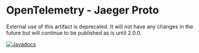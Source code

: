 # OpenTelemetry - Jaeger Proto

External use of this artifact is deprecated. It will not have any changes in the future but will continue to be published as is until 2.0.0.

[![Javadocs][javadoc-image]][javadoc-url]

[javadoc-image]: https://www.javadoc.io/badge/io.opentelemetry/opentelemetry-exporter-jaeger-proto.svg
[javadoc-url]: https://www.javadoc.io/doc/io.opentelemetry/opentelemetry-exporter-jaeger-proto
